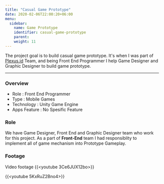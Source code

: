 ```yaml
---
title: "Casual Game Prototype"
date: 2020-02-06T22:00:20+06:00
menu:
  sidebar:
    name: Game Prototype
    identifier: casual-game-prototype
    parent: 
    weight: 11
---
```


The project goal is to build casual game prototype. It's when I was part of [Plexus.id](http://plexus.id) Team, and
being Front End Programmer I help Game Designer and Graphic Designer to build game prototype. 

---
### Overview
- Role : Front End Programmer
- Type : Mobile Games 
- Technology : Unity Game Engine
- Apps Feature : No Spesific Feature

### Role
We have Game Designer, Front End and Graphic Designer team who work for this project. 
As a part of **Front-End** team I had responsiblity to implement all of game mechanism into Prototype Gameplay.

### Footage
Video footage
{{<youtube 3Ce6JUX12bo>}}

{{<youtube 5KxRuZ2Bno4>}}

